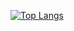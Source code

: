[![Top Langs](https://github-readme-stats.vercel.app/api/top-langs/?username=kourounisgiorgos&layout=compact)](https://github.com/anuraghazra/github-readme-stats)



